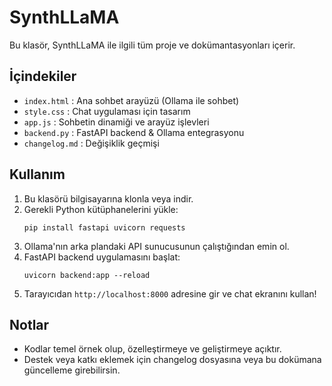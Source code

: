 # SynthLLaMA
Bu klasör, SynthLLaMA ile ilgili tüm proje ve dokümantasyonları içerir.

## İçindekiler
- `index.html` : Ana sohbet arayüzü (Ollama ile sohbet)
- `style.css` : Chat uygulaması için tasarım
- `app.js` : Sohbetin dinamiği ve arayüz işlevleri
- `backend.py` : FastAPI backend & Ollama entegrasyonu
- `changelog.md` : Değişiklik geçmişi

## Kullanım
1. Bu klasörü bilgisayarına klonla veya indir.
2. Gerekli Python kütüphanelerini yükle:
   ```
   pip install fastapi uvicorn requests
   ```
3. Ollama'nın arka plandaki API sunucusunun çalıştığından emin ol.
4. FastAPI backend uygulamasını başlat:
   ```
   uvicorn backend:app --reload
   ```
5. Tarayıcıdan `http://localhost:8000` adresine gir ve chat ekranını kullan!

## Notlar
- Kodlar temel örnek olup, özelleştirmeye ve geliştirmeye açıktır.
- Destek veya katkı eklemek için changelog dosyasına veya bu dokümana güncelleme girebilirsin.
